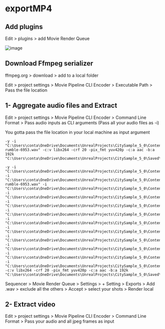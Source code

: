 # exportMP4

## Add plugins

Edit > plugins > add Movie Render Queue

![image](https://github.com/marcelpatrick/exportMP4/assets/12215115/a78ccb1c-8397-48f2-af10-761683405bfe)

## Download Ffmpeg serializer

ffmpeg.org > download > add to a local folder

Edit > project settings > Movie Pipeline CLI Encoder > Executable Path > Pass the file location 

## 1- Aggregate audio files and Extract 

Edit > project settings > Movie Pipeline CLI Encoder > Command Line Format > Pass audio inputs as CLI arguments (Pass all your audio files as -i)

You gotta pass the file location in your local machine as input argument

```
-y -i "C:\Users\conta\OneDrive\Documents\UnrealProjects\CitySample_5_0\Content\Audio\mySounds\earth-rumble-6953.wav" -c:v libx264 -crf 20 -pix_fmt yuv420p -c:a aac -b:a 192k "C:\Users\conta\OneDrive\Documents\UnrealProjects\CitySample_5_0\Saved\MovieRenders\myAudio2.wav"
```

```
-y -i "C:\Users\conta\OneDrive\Documents\UnrealProjects\CitySample_5_0\Content\Audio\myMusic\Dark_Choir_Music_MATTIA_CUPELLI_royalty_free.wav" -i "C:\Users\conta\OneDrive\Documents\UnrealProjects\CitySample_5_0\Content\Audio\mySounds\earth-rumble-6953.wav" -i "C:\Users\conta\OneDrive\Documents\UnrealProjects\CitySample_5_0\Content\Audio\myDialogs\D_WhoeverBelieves_wav.wav" -i "C:\Users\conta\OneDrive\Documents\UnrealProjects\CitySample_5_0\Content\Audio\myDialogs\D_ThisToken_wav.wav" -i "C:\Users\conta\OneDrive\Documents\UnrealProjects\CitySample_5_0\Content\Audio\myDialogs\D_Sacrifice_wav.wav" -i "C:\Users\conta\OneDrive\Documents\UnrealProjects\CitySample_5_0\Content\Audio\myDialogs\D_Offerings_wav.wav" -i "C:\Users\conta\OneDrive\Documents\UnrealProjects\CitySample_5_0\Content\Audio\myDialogs\D_NewToken_wav.wav" -i "C:\Users\conta\OneDrive\Documents\UnrealProjects\CitySample_5_0\Content\Audio\myDialogs\D_ButFirst_wav.wav" -i "C:\Users\conta\OneDrive\Documents\UnrealProjects\CitySample_5_0\Content\Audio\myDialogs\D_Behold_wav.wav" -i "C:\Users\conta\OneDrive\Documents\UnrealProjects\CitySample_5_0\Content\Audio\myDialogs\D_and_Sacrifice_2.wav" -i "C:\Users\conta\OneDrive\Documents\UnrealProjects\CitySample_5_0\Content\Audio\myDialogs\D_AllYouNeedToDo_wav.wav" -i "C:\Users\conta\OneDrive\Documents\UnrealProjects\CitySample_5_0\Content\Audio\myDialogs\And_sacrifice.wav" -c:v libx264 -crf 20 -pix_fmt yuv420p -c:a aac -b:a 192k "C:\Users\conta\OneDrive\Documents\UnrealProjects\CitySample_5_0\Saved\MovieRenders\myAudio2.wav"
```

Sequencer > Movie Render Queue > Settings > + Setting > Exports > Add .wav > exclude all the others > Accept > select your shots > Render local

## 2- Extract video

Edit > project settings > Movie Pipeline CLI Encoder > Command Line Format > Pass your audio and all jpeg frames as input
